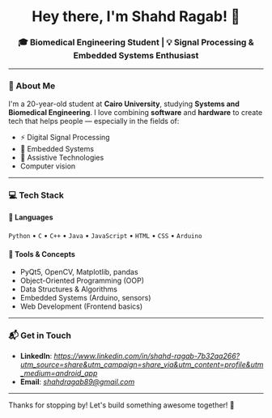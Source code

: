 
<!--
**shahdragab89/shahdragab89** is a ✨ _special_ ✨ repository because its `README.md` (this file) appears on your GitHub profile.

Here are some ideas to get you started:

- 🔭 I’m currently working on ...
- 🌱 I’m currently learning ...
- 👯 I’m looking to collaborate on ...
- 🤔 I’m looking for help with ...
- 💬 Ask me about ...
- 📫 How to reach me: ...
- 😄 Pronouns: ...
- ⚡ Fun fact: ...
-->
<h1 align="center">Hey there, I'm Shahd Ragab! 👋</h1>
<h3 align="center">🎓 Biomedical Engineering Student | 💡 Signal Processing & Embedded Systems Enthusiast</h3>

---

### 🌟 About Me

I'm a 20-year-old student at **Cairo University**, studying **Systems and Biomedical Engineering**. I love combining **software** and **hardware** to create tech that helps people — especially in the fields of:

- ⚡ Digital Signal Processing  
- 🔧 Embedded Systems  
- 🤖 Assistive Technologies
- Computer vision

---

### 💻 Tech Stack

#### 🧠 Languages
`Python` • `C` • `C++` • `Java` • `JavaScript` • `HTML` • `CSS` • `Arduino`

#### 🔧 Tools & Concepts
- PyQt5, OpenCV, Matplotlib, pandas  
- Object-Oriented Programming (OOP)  
- Data Structures & Algorithms  
- Embedded Systems (Arduino, sensors)  
- Web Development (Frontend basics)  


---

### 📬 Get in Touch

- **LinkedIn**: *https://www.linkedin.com/in/shahd-ragab-7b32aa266?utm_source=share&utm_campaign=share_via&utm_content=profile&utm_medium=android_app*  
- **Email**: *shahdragab89@gmail.com*  

---

Thanks for stopping by! Let's build something awesome together! 💙


